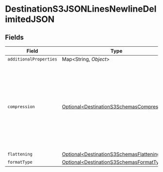 # DestinationS3JSONLinesNewlineDelimitedJSON


## Fields

| Field                                                                                                                                            | Type                                                                                                                                             | Required                                                                                                                                         | Description                                                                                                                                      |
| ------------------------------------------------------------------------------------------------------------------------------------------------ | ------------------------------------------------------------------------------------------------------------------------------------------------ | ------------------------------------------------------------------------------------------------------------------------------------------------ | ------------------------------------------------------------------------------------------------------------------------------------------------ |
| `additionalProperties`                                                                                                                           | Map\<String, *Object*>                                                                                                                           | :heavy_minus_sign:                                                                                                                               | N/A                                                                                                                                              |
| `compression`                                                                                                                                    | [Optional\<DestinationS3SchemasCompression>](../../models/shared/DestinationS3SchemasCompression.md)                                             | :heavy_minus_sign:                                                                                                                               | Whether the output files should be compressed. If compression is selected, the output filename will have an extra extension (GZIP: ".jsonl.gz"). |
| `flattening`                                                                                                                                     | [Optional\<DestinationS3SchemasFlattening>](../../models/shared/DestinationS3SchemasFlattening.md)                                               | :heavy_minus_sign:                                                                                                                               | N/A                                                                                                                                              |
| `formatType`                                                                                                                                     | [Optional\<DestinationS3SchemasFormatType>](../../models/shared/DestinationS3SchemasFormatType.md)                                               | :heavy_minus_sign:                                                                                                                               | N/A                                                                                                                                              |
